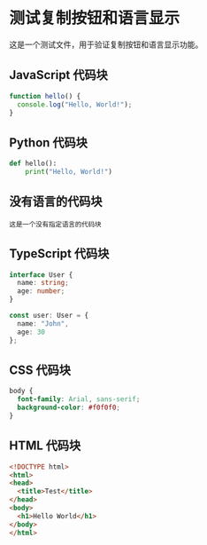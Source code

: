 # 测试复制按钮和语言显示

这是一个测试文件，用于验证复制按钮和语言显示功能。

## JavaScript 代码块

```javascript
function hello() {
  console.log("Hello, World!");
}
```

## Python 代码块

```python
def hello():
    print("Hello, World!")
```

## 没有语言的代码块

```
这是一个没有指定语言的代码块
```

## TypeScript 代码块

```typescript
interface User {
  name: string;
  age: number;
}

const user: User = {
  name: "John",
  age: 30
};
```

## CSS 代码块

```css
body {
  font-family: Arial, sans-serif;
  background-color: #f0f0f0;
}
```

## HTML 代码块

```html
<!DOCTYPE html>
<html>
<head>
  <title>Test</title>
</head>
<body>
  <h1>Hello World</h1>
</body>
</html>
```
